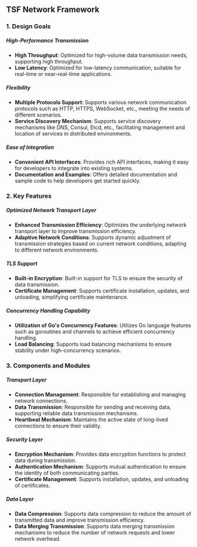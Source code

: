 ## TSF Network Framework

### 1. Design Goals

##### High-Performance Transmission
- **High Throughput**: Optimized for high-volume data transmission needs, supporting high throughput.
- **Low Latency**: Optimized for low-latency communication, suitable for real-time or near-real-time applications.

##### Flexibility
- **Multiple Protocols Support**: Supports various network communication protocols such as HTTP, HTTPS, WebSocket, etc., meeting the needs of different scenarios.
- **Service Discovery Mechanism**: Supports service discovery mechanisms like DNS, Consul, Etcd, etc., facilitating management and location of services in distributed environments.

##### Ease of Integration
- **Convenient API Interfaces**: Provides rich API interfaces, making it easy for developers to integrate into existing systems.
- **Documentation and Examples**: Offers detailed documentation and sample code to help developers get started quickly.

### 2. Key Features

##### Optimized Network Transport Layer
- **Enhanced Transmission Efficiency**: Optimizes the underlying network transport layer to improve transmission efficiency.
- **Adaptive Network Conditions**: Supports dynamic adjustment of transmission strategies based on current network conditions, adapting to different network environments.

##### TLS Support
- **Built-in Encryption**: Built-in support for TLS to ensure the security of data transmission.
- **Certificate Management**: Supports certificate installation, updates, and unloading, simplifying certificate maintenance.

##### Concurrency Handling Capability
- **Utilization of Go's Concurrency Features**: Utilizes Go language features such as goroutines and channels to achieve efficient concurrency handling.
- **Load Balancing**: Supports load balancing mechanisms to ensure stability under high-concurrency scenarios.

### 3. Components and Modules

##### Transport Layer
- **Connection Management**: Responsible for establishing and managing network connections.
- **Data Transmission**: Responsible for sending and receiving data, supporting reliable data transmission mechanisms.
- **Heartbeat Mechanism**: Maintains the active state of long-lived connections to ensure their validity.

##### Security Layer
- **Encryption Mechanism**: Provides data encryption functions to protect data during transmission.
- **Authentication Mechanism**: Supports mutual authentication to ensure the identity of both communicating parties.
- **Certificate Management**: Supports installation, updates, and unloading of certificates.

##### Data Layer
- **Data Compression**: Supports data compression to reduce the amount of transmitted data and improve transmission efficiency.
- **Data Merging Transmission**: Supports data merging transmission mechanisms to reduce the number of network requests and lower network overhead.